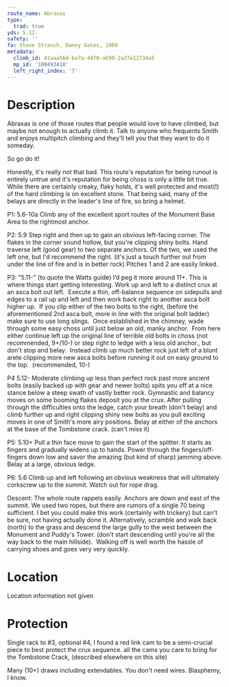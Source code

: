 ```yaml
---
route_name: Abraxas
type:
  trad: true
yds: 5.12-
safety: ''
fa: Steve Strauch, Danny Gates, 1969
metadata:
  climb_id: 41aaa56d-ba7a-44f0-a690-2a37e12734a5
  mp_id: '108493410'
  left_right_index: '7'
---
```

# Description
Abraxas is one of those routes that people would love to have climbed, but maybe not enough to actually climb it. Talk to anyone who frequents Smith and enjoys multipitch climbing and they'll tell you that they want to do it someday.

So go do it!

Honestly, it's really not that bad. This route's reputation for being runout is entirely untrue and it's reputation for being choss is only a little bit true. While there are certainly creaky, flaky holds, it's well protected and most(!) of the hard climbing is on excellent stone. That being said, many of the belays are directly in the leader's line of fire, so bring a helmet.

P1: 5.6-10a Climb any of the excellent sport routes of the Monument Base Area to the rightmost anchor.

P2: 5.9 Step right and then up to gain an obvious left-facing corner. The flakes in the corner sound hollow, but you're clipping shiny bolts. Hand traverse left (good gear) to two separate anchors. Of the two, we used the left one, but I'd recommend the right. (it's just a touch further out from under the line of fire and is in better rock) Pitches 1 and 2 are easily linked.

P3: "5.11-" (to quote the Watts guide) I’d peg it more around 11+. This is where things start getting interesting. Work up and left to a distinct crux at an asca bolt out left.  Execute a thin, off-balance sequence on sidepulls and edges to a rail up and left and then work back right to another asca bolt higher up.  If you clip either of the two bolts to the right, (before the aforementioned 2nd asca bolt, more in line with the original bolt ladder) make sure to use long slings.  Once established in the chimney, wade through some easy choss until just below an old, manky anchor.  From here either continue left up the original line of terrible old bolts in choss (not recommended, 9+/10-) or step right to ledge with a less old anchor., but don't stop and belay.  Instead climb up much better rock just left of a blunt arete clipping more new asca bolts before running it out on easy ground to the top.  (recommended, 10-)

P4 5.12- Moderate climbing up less than perfect rock past more ancient bolts (easily backed up with gear and newer bolts) spits you off at a nice stance below a steep swath of vastly better rock. Gymnastic and balancy moves on some booming flakes deposit you at the crux. After pulling through the difficulties onto the ledge, catch your breath (don't belay) and climb further up and right clipping shiny new bolts as you pull exciting moves in one of Smith's more airy positions. Belay at either of the anchors at the base of the Tombstone crack. (can't miss it)

P5: 5.10+ Pull a thin face move to gain the start of the splitter. It starts as fingers and gradually widens up to hands. Power through the fingers/off-fingers down low and savor the amazing (but kind of sharp) jamming above. Belay at a large, obvious ledge.

P6: 5.6 Climb up and left following an obvious weakness that will ultimately corkscrew up to the summit. Watch out for rope drag.

Descent: The whole route rappels easily. Anchors are down and east of the summit. We used two ropes, but there are rumors of a single 70 being sufficient. I bet you could make this work (certainly with trickery) but can't be sure, not having actually done it. Alternatively, scramble and walk back (north) to the grass and descend the large gully to the west between the Monument and Puddy's Tower. (don't start descending until you're all the way back to the main hillside).  Walking off is well worth the hassle of carrying shoes and goes very very quickly.

# Location
Location information not given

# Protection
Single rack to #3, optional #4, I found a red link cam to be a semi-crucial piece to best protect the crux sequence. all the cams you care to bring for the Tombstone Crack, (described elsewhere on this site)

Many (10+) draws including extendables. You don't need wires. Blasphemy, I know.
